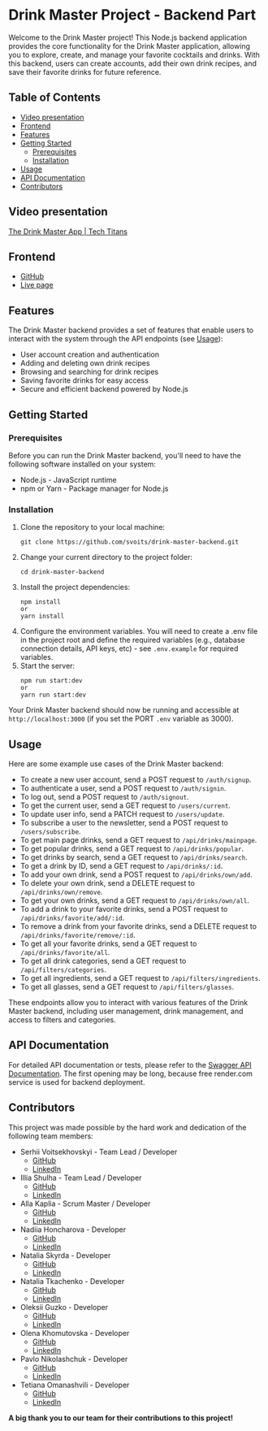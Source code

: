 # Drink Master Project - Backend Part

Welcome to the Drink Master project! This Node.js backend application provides the core functionality for the Drink Master application, allowing you to explore, create, and manage your favorite cocktails and drinks. With this backend, users can create accounts, add their own drink recipes, and save their favorite drinks for future reference.

## Table of Contents

- [Video presentation](#video-presentation)
- [Frontend](#frontend)
- [Features](#features)
- [Getting Started](#getting-started)
  - [Prerequisites](#prerequisites)
  - [Installation](#installation)
- [Usage](#usage)
- [API Documentation](#api-docs)
- [Contributors](#contributors)

## <a id="video-presentation">Video presentation</a>

[The Drink Master App | Tech Titans](https://youtu.be/cGbgcujXnaw)

## <a id="frontend">Frontend</a>

- [GitHub](https://github.com/svoits/drink-master-frontend)
- [Live page](https://svoits.github.io/drink-master-frontend/)

## <a id="features">Features</a>

The Drink Master backend provides a set of features that enable users to interact with the system through the API endpoints (see [Usage](#usage)):

- User account creation and authentication
- Adding and deleting own drink recipes
- Browsing and searching for drink recipes
- Saving favorite drinks for easy access
- Secure and efficient backend powered by Node.js

## <a id="getting-started">Getting Started</a>

### <a id="prerequisites">Prerequisites</a>

Before you can run the Drink Master backend, you'll need to have the following software installed on your system:

- Node.js - JavaScript runtime
- npm or Yarn - Package manager for Node.js

### <a id="installation">Installation</a>

1. Clone the repository to your local machine:
   ```
   git clone https://github.com/svoits/drink-master-backend.git
   ```
2. Change your current directory to the project folder:
   ```
   cd drink-master-backend
   ```
3. Install the project dependencies:
   ```
   npm install
   or
   yarn install
   ```
4. Configure the environment variables. You will need to create a .env file in the project root and define the required variables (e.g., database connection details, API keys, etc) - see `.env.example` for required variables.
5. Start the server:
   ```
   npm run start:dev
   or
   yarn run start:dev
   ```

Your Drink Master backend should now be running and accessible at `http://localhost:3000` (if you set the PORT `.env` variable as 3000).

## <a id="usage">Usage</a>

Here are some example use cases of the Drink Master backend:

- To create a new user account, send a POST request to `/auth/signup`.
- To authenticate a user, send a POST request to `/auth/signin`.
- To log out, send a POST request to `/auth/signout`.
- To get the current user, send a GET request to `/users/current`.
- To update user info, send a PATCH request to `/users/update`.
- To subscribe a user to the newsletter, send a POST request to `/users/subscribe`.
- To get main page drinks, send a GET request to `/api/drinks/mainpage`.
- To get popular drinks, send a GET request to `/api/drinks/popular`.
- To get drinks by search, send a GET request to `/api/drinks/search`.
- To get a drink by ID, send a GET request to `/api/drinks/:id`.
- To add your own drink, send a POST request to `/api/drinks/own/add`.
- To delete your own drink, send a DELETE request to `/api/drinks/own/remove`.
- To get your own drinks, send a GET request to `/api/drinks/own/all`.
- To add a drink to your favorite drinks, send a POST request to `/api/drinks/favorite/add/:id`.
- To remove a drink from your favorite drinks, send a DELETE request to `/api/drinks/favorite/remove/:id`.
- To get all your favorite drinks, send a GET request to `/api/drinks/favorite/all`.
- To get all drink categories, send a GET request to `/api/filters/categories`.
- To get all ingredients, send a GET request to `/api/filters/ingredients`.
- To get all glasses, send a GET request to `/api/filters/glasses`.

These endpoints allow you to interact with various features of the Drink Master backend, including user management, drink management, and access to filters and categories.

## <a id="api-docs">API Documentation</a>

For detailed API documentation or tests, please refer to the [Swagger API Documentation](https://drink-master-api.onrender.com/api-docs/).
The first opening may be long, because free render.com service is used for backend deployment.

## <a id="contributors">Contributors</a>

This project was made possible by the hard work and dedication of the following team members:

- Serhii Voitsekhovskyi - Team Lead / Developer
  - [GitHub](https://github.com/svoits)
  - [LinkedIn](https://www.linkedin.com/in/voitsekhovskyi/)
- Illia Shulha - Team Lead / Developer
  - [GitHub](https://github.com/cutestsun)
  - [LinkedIn](https://www.linkedin.com/in/illia-shulha-511155272/)
- Alla Kaplia - Scrum Master / Developer
  - [GitHub](https://github.com/AllaKaplia)
  - [LinkedIn](https://www.linkedin.com/in/alla-kaplia)
- Nadiia Honcharova - Developer
  - [GitHub](https://github.com/NGanch)
  - [LinkedIn](https://www.linkedin.com/in/nadiia-honcharova-b120ab22a/)
- Natalia Skyrda - Developer
  - [GitHub](https://github.com/talask)
  - [LinkedIn](https://www.linkedin.com/in/natalia-skyrda-aa8069171)
- Natalia Tkachenko - Developer
  - [GitHub](https://github.com/nataprofits)
  - [LinkedIn](https://www.linkedin.com/in/natalia-tkachenko/)
- Oleksii Guzko - Developer
  - [GitHub](https://github.com/A-lex-G)
  - [LinkedIn](https://www.linkedin.com/in/a-lex-g/)
- Olena Khomutovska - Developer
  - [GitHub](https://github.com/Helen-A-lex)
  - [LinkedIn](https://www.linkedin.com/in/olena-khomutovska-864023262/)
- Pavlo Nikolashchuk - Developer
  - [GitHub](https://github.com/nikolashchuk)
  - [LinkedIn](https://www.linkedin.com/in/pavlo-nikolashchuk/)
- Tetiana Omanashvili - Developer
  - [GitHub](https://github.com/tetianaom)
  - [LinkedIn](https://www.linkedin.com/in/omanashvili/)

**A big thank you to our team for their contributions to this project!**
